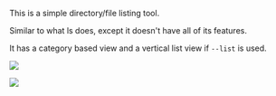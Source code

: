 This is a simple directory/file listing tool.

Similar to what ls does, except it doesn't have all of its features.

It has a category based view and a vertical list view if `--list` is used.

![](http://i.imgur.com/P9Tv7tK.png)

![](http://i.imgur.com/VEu2pXI.png)